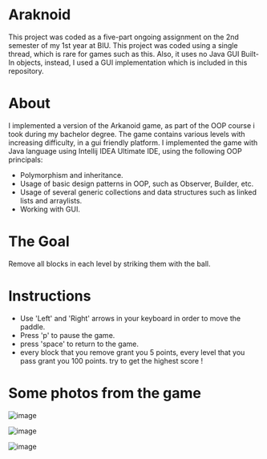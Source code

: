 # Araknoid
This project was coded as a five-part ongoing assignment on the 2nd semester of my 1st year at BIU. This project was coded using a single thread, which is rare for games such as this. Also, it uses no Java GUI Built-In objects, instead, I used a GUI implementation which is included in this repository.

# About
I implemented a version of the Arkanoid game, as part of the OOP course i took during my bachelor degree.
The game contains various levels with increasing difficulty, in a gui friendly platform.
I implemented the game with Java language using Intellij IDEA Ultimate IDE, using the following OOP principals:

* Polymorphism and inheritance.
* Usage of basic design patterns in OOP, such as Observer, Builder, etc.
* Usage of several generic collections and data structures such as linked lists and arraylists.
* Working with GUI.

# The Goal
Remove all blocks in each level by striking them with the ball.

# Instructions
* Use 'Left' and 'Right' arrows in your keyboard in order to move the paddle.
* Press 'p' to pause the game.
* press 'space' to return to the game.
* every block that you remove grant you 5 points, every level that you pass grant you 100 points. try to get the highest score !

# Some photos from the game

![image](https://user-images.githubusercontent.com/85591227/156286572-b4f71102-b2c8-45d9-810d-a156261101ee.png)

![image](https://user-images.githubusercontent.com/85591227/156286624-ad53ac1d-8e6b-43e4-b369-b797b45aff4b.png)

![image](https://user-images.githubusercontent.com/85591227/156286812-fe9fe40a-9e52-4f35-96cd-74d3bd23bdd2.png)
